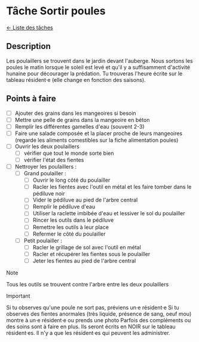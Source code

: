 # Tâche Sortir poules 
[← Liste des tâches](../)

## Description
Les poulaillers se trouvent dans le jardin devant l'auberge. Nous sortons les poules le matin lorsque le soleil est levé et qu'il y a suffisamment d'activité hunaine pour décourager la prédation. Tu trouveras l'heure écrite sur le tableau résident·e (elle change en fonction des saisons).

## Points à faire

- [ ] Ajouter des grains dans les mangeoires si besoin
- [ ] Mettre une pelle de grains dans la mangeoire en béton
- [ ] Remplir les différentes gamelles d'eau (souvent 2-3)
- [ ] Faire une salade composée et la placer proche de leurs mangeoires (regarde les aliments comestibles sur la fiche alimentation poules)
- [ ] Ouvrir les deux poulaillers
    - [ ] vérifier que tout le monde sorte bien
    - [ ] vérifier l'état des fientes
- [ ] Nettroyer les poulaillers : 
    - [ ] Grand poulailler : 
        - [ ] Ouvrir le long côté du poulailler
        - [ ] Racler les fientes avec l'outil en métal et les faire tomber dans le pédiluve noir
        - [ ] Vider le pédiluve au pied de l'arbre central 
        - [ ] Remplir le pédiluve d'eau
        - [ ] Utiliser la raclette imbibée d'eau et lessiver le sol du poulailler 
        - [ ] Rincer les outils dans le pédiluve 
        - [ ] Remettre les outils à leur place 
        - [ ] Refermer le côté du poulailler
    - [ ] Petit poulailler : 
        - [ ] Racler le grillage de sol avec l'outil en métal
        - [ ] Racler et récupérer les fientes sous le poulailler 
        - [ ] Jeter les fientes au pied de l'arbre central

> [!NOTE]
> Tous les outils se trouvent contre l'arbre entre les deux poulaillers


> [!IMPORTANT]  
> Si tu observes qu'une poule ne sort pas, préviens un·e résident·e
> Si tu observes des fientes anormales (très liquide, présence de sang, oeuf mou) montre à un·e résident·e ou prends une photo
> Parfois des compléments ou des soins sont à faire en plus. Ils seront écrits en NOIR sur le tableau résident·es. Il n'y a que les résident·es qui peuvent les administrer.
